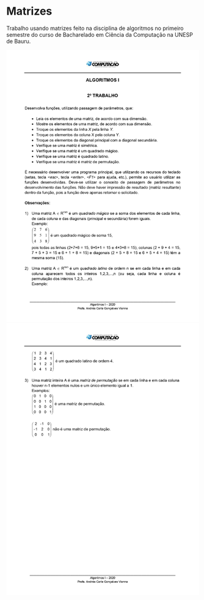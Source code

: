 # Matrizes
Trabalho usando matrizes feito na disciplina de algoritmos no primeiro semestre do curso de Bacharelado em Ciência da Computação na UNESP de Bauru.

<img src="/assets/T2_desc.jpg">
<img src="/assets/T2_desc2.jpg">

